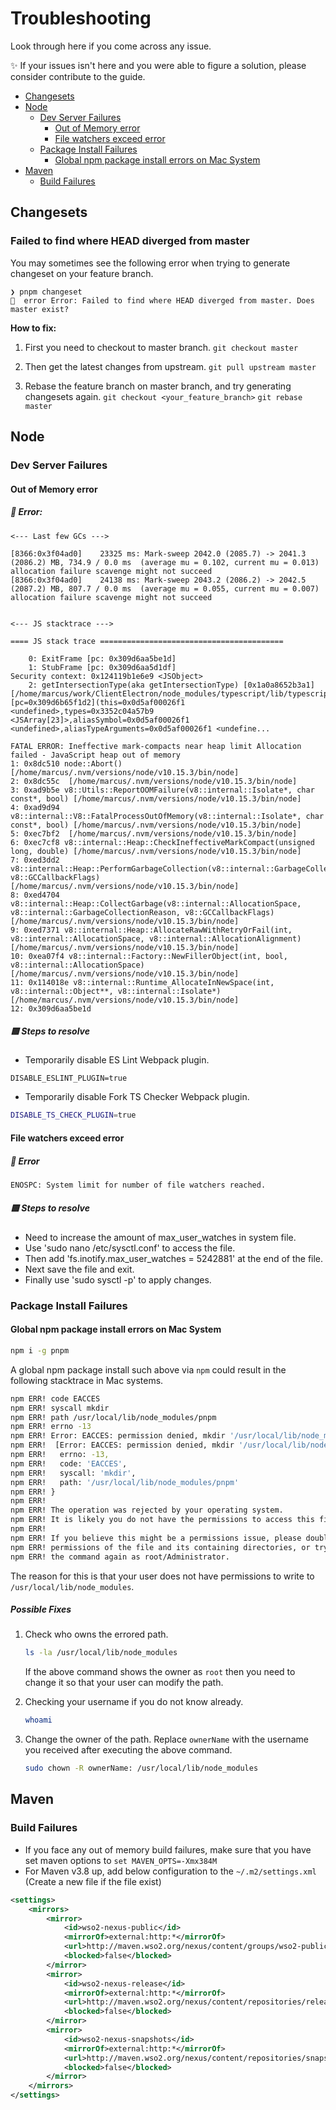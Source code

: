 # Troubleshooting

Look through here if you come across any issue.

✨ If your issues isn't here and you were able to figure a solution, please consider contribute to the guide.

* [Changesets](#changesets)
* [Node](#node)
  * [Dev Server Failures](#dev-server-failures)
    * [Out of Memory error](#out-of-memory-error)
    * [File watchers exceed error](#file-watchers-exceed-error)
  * [Package Install Failures](#package-install-failures)
    * [Global npm package install errors on Mac System](#global-npm-package-install-errors-on-mac-system)
* [Maven](#maven)
  * [Build Failures](#build-failures)

## Changesets

### Failed to find where HEAD diverged from master

You may sometimes see the following error when trying to generate changeset on your feature branch.

```
❯ pnpm changeset
🦋  error Error: Failed to find where HEAD diverged from master. Does master exist?
```

**How to fix:**

1. First you need to checkout to master branch.
`git checkout master`

2. Then get the latest changes from upstream.
`git pull upstream master`

3. Rebase the feature branch on master branch, and try generating changesets again.
`git checkout <your_feature_branch>`
`git rebase master`

## Node

### Dev Server Failures

#### Out of Memory error

##### 🛑 Error:

```
<--- Last few GCs --->

[8366:0x3f04ad0]    23325 ms: Mark-sweep 2042.0 (2085.7) -> 2041.3 (2086.2) MB, 734.9 / 0.0 ms  (average mu = 0.102, current mu = 0.013) allocation failure scavenge might not succeed
[8366:0x3f04ad0]    24138 ms: Mark-sweep 2043.2 (2086.2) -> 2042.5 (2087.2) MB, 807.7 / 0.0 ms  (average mu = 0.055, current mu = 0.007) allocation failure scavenge might not succeed


<--- JS stacktrace --->

==== JS stack trace =========================================

    0: ExitFrame [pc: 0x309d6aa5be1d]
    1: StubFrame [pc: 0x309d6aa5d1df]
Security context: 0x124119b1e6e9 <JSObject>
    2: getIntersectionType(aka getIntersectionType) [0x1a0a8652b3a1] [/home/marcus/work/ClientElectron/node_modules/typescript/lib/typescript.js:~39985] [pc=0x309d6b65f1d2](this=0x0d5af00026f1 <undefined>,types=0x3352c04a57b9 <JSArray[23]>,aliasSymbol=0x0d5af00026f1 <undefined>,aliasTypeArguments=0x0d5af00026f1 <undefine...

FATAL ERROR: Ineffective mark-compacts near heap limit Allocation failed - JavaScript heap out of memory
1: 0x8dc510 node::Abort() [/home/marcus/.nvm/versions/node/v10.15.3/bin/node]
2: 0x8dc55c  [/home/marcus/.nvm/versions/node/v10.15.3/bin/node]
3: 0xad9b5e v8::Utils::ReportOOMFailure(v8::internal::Isolate*, char const*, bool) [/home/marcus/.nvm/versions/node/v10.15.3/bin/node]
4: 0xad9d94 v8::internal::V8::FatalProcessOutOfMemory(v8::internal::Isolate*, char const*, bool) [/home/marcus/.nvm/versions/node/v10.15.3/bin/node]
5: 0xec7bf2  [/home/marcus/.nvm/versions/node/v10.15.3/bin/node]
6: 0xec7cf8 v8::internal::Heap::CheckIneffectiveMarkCompact(unsigned long, double) [/home/marcus/.nvm/versions/node/v10.15.3/bin/node]
7: 0xed3dd2 v8::internal::Heap::PerformGarbageCollection(v8::internal::GarbageCollector, v8::GCCallbackFlags) [/home/marcus/.nvm/versions/node/v10.15.3/bin/node]
8: 0xed4704 v8::internal::Heap::CollectGarbage(v8::internal::AllocationSpace, v8::internal::GarbageCollectionReason, v8::GCCallbackFlags) [/home/marcus/.nvm/versions/node/v10.15.3/bin/node]
9: 0xed7371 v8::internal::Heap::AllocateRawWithRetryOrFail(int, v8::internal::AllocationSpace, v8::internal::AllocationAlignment) [/home/marcus/.nvm/versions/node/v10.15.3/bin/node]
10: 0xea07f4 v8::internal::Factory::NewFillerObject(int, bool, v8::internal::AllocationSpace) [/home/marcus/.nvm/versions/node/v10.15.3/bin/node]
11: 0x114018e v8::internal::Runtime_AllocateInNewSpace(int, v8::internal::Object**, v8::internal::Isolate*) [/home/marcus/.nvm/versions/node/v10.15.3/bin/node]
12: 0x309d6aa5be1d
```

##### 🟩 Steps to resolve

- Temporarily disable ES Lint Webpack plugin.

```bas
DISABLE_ESLINT_PLUGIN=true
```

- Temporarily disable Fork TS Checker Webpack plugin.

```bash
DISABLE_TS_CHECK_PLUGIN=true
```

#### File watchers exceed error

##### 🛑 Error

```bash
ENOSPC: System limit for number of file watchers reached.
```

##### 🟩 Steps to resolve
  - Need to increase the amount of max_user_watches in system file.
  - Use 'sudo nano /etc/sysctl.conf' to access the file.
  - Then add 'fs.inotify.max_user_watches = 5242881' at the end of the file.
  - Next save the file and exit.
  - Finally use 'sudo sysctl -p' to apply changes.

### Package Install Failures

#### Global npm package install errors on Mac System

```bash
npm i -g pnpm
```

A global npm package install such above via `npm` could result in the following stacktrace in Mac systems.

```bash
npm ERR! code EACCES
npm ERR! syscall mkdir
npm ERR! path /usr/local/lib/node_modules/pnpm
npm ERR! errno -13
npm ERR! Error: EACCES: permission denied, mkdir '/usr/local/lib/node_modules/pnpm'
npm ERR!  [Error: EACCES: permission denied, mkdir '/usr/local/lib/node_modules/pnpm'] {
npm ERR!   errno: -13,
npm ERR!   code: 'EACCES',
npm ERR!   syscall: 'mkdir',
npm ERR!   path: '/usr/local/lib/node_modules/pnpm'
npm ERR! }
npm ERR!
npm ERR! The operation was rejected by your operating system.
npm ERR! It is likely you do not have the permissions to access this file as the current user
npm ERR!
npm ERR! If you believe this might be a permissions issue, please double-check the
npm ERR! permissions of the file and its containing directories, or try running
npm ERR! the command again as root/Administrator.
```

The reason for this is that your user does not have permissions to write to `/usr/local/lib/node_modules`.

##### Possible Fixes

1. Check who owns the errored path.

    ```bash
    ls -la /usr/local/lib/node_modules
    ```

   If the above command shows the owner as `root` then you need to change it so that your user can modify the path.

2. Checking your username if you do not know already.

    ```bash
    whoami
    ```

3. Change the owner of the path. Replace `ownerName` with the username you received after executing the above command.

    ```bash
    sudo chown -R ownerName: /usr/local/lib/node_modules
    ```

## Maven

### Build Failures

- If you face any out of memory build failures, make sure that you have set maven options to `set MAVEN_OPTS=-Xmx384M`
- For Maven v3.8 up, add below configuration to the `~/.m2/settings.xml` (Create a new file if the file exist)

```xml
<settings>
    <mirrors>
        <mirror>
            <id>wso2-nexus-public</id>
            <mirrorOf>external:http:*</mirrorOf>
            <url>http://maven.wso2.org/nexus/content/groups/wso2-public/</url>
            <blocked>false</blocked>
        </mirror>
        <mirror>
            <id>wso2-nexus-release</id>
            <mirrorOf>external:http:*</mirrorOf>
            <url>http://maven.wso2.org/nexus/content/repositories/releases/</url>
            <blocked>false</blocked>
        </mirror>
        <mirror>
            <id>wso2-nexus-snapshots</id>
            <mirrorOf>external:http:*</mirrorOf>
            <url>http://maven.wso2.org/nexus/content/repositories/snapshots/</url>
            <blocked>false</blocked>
        </mirror>
    </mirrors>
</settings>
